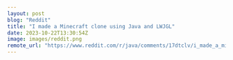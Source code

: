 ```yaml
---
layout: post
blog: "Reddit"
title: "I made a Minecraft clone using Java and LWJGL"
date: 2023-10-22T13:30:54Z
image: images/reddit.png
remote_url: "https://www.reddit.com/r/java/comments/17dtclv/i_made_a_minecraft_clone_using_java_and_lwjgl/"
---
```

